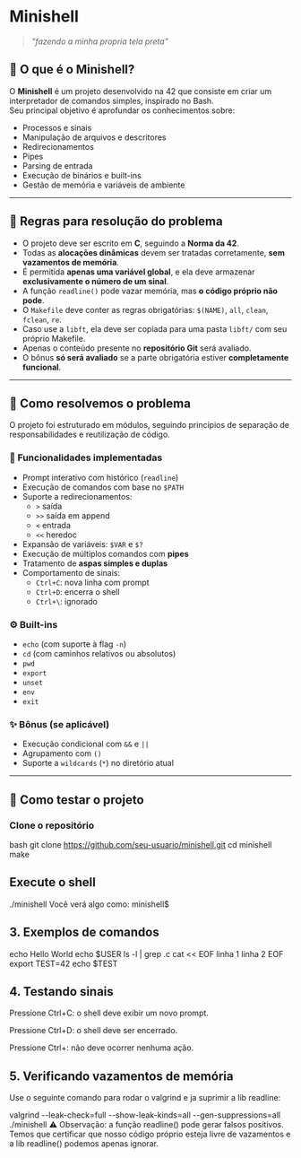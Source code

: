# Minishell

> _"fazendo a minha propria tela preta"_

## 🧠 O que é o Minishell?

O **Minishell** é um projeto desenvolvido na 42 que consiste em criar um interpretador de comandos simples, inspirado no Bash.  
Seu principal objetivo é aprofundar os conhecimentos sobre:

- Processos e sinais
- Manipulação de arquivos e descritores
- Redirecionamentos
- Pipes
- Parsing de entrada
- Execução de binários e built-ins
- Gestão de memória e variáveis de ambiente

---

## 📜 Regras para resolução do problema

- O projeto deve ser escrito em **C**, seguindo a **Norma da 42**.
- Todas as **alocações dinâmicas** devem ser tratadas corretamente, **sem vazamentos de memória**.
- É permitida **apenas uma variável global**, e ela deve armazenar **exclusivamente o número de um sinal**.
- A função `readline()` pode vazar memória, mas **o código próprio não pode**.
- O `Makefile` deve conter as regras obrigatórias: `$(NAME)`, `all`, `clean`, `fclean`, `re`.
- Caso use a `libft`, ela deve ser copiada para uma pasta `libft/` com seu próprio Makefile.
- Apenas o conteúdo presente no **repositório Git** será avaliado.
- O bônus **só será avaliado** se a parte obrigatória estiver **completamente funcional**.

---

## 🧩 Como resolvemos o problema

O projeto foi estruturado em módulos, seguindo princípios de separação de responsabilidades e reutilização de código.

### 🔧 Funcionalidades implementadas

- Prompt interativo com histórico (`readline`)
- Execução de comandos com base no `$PATH`
- Suporte a redirecionamentos:
  - `>` saída
  - `>>` saída em append
  - `<` entrada
  - `<<` heredoc
- Expansão de variáveis: `$VAR` e `$?`
- Execução de múltiplos comandos com **pipes**
- Tratamento de **aspas simples e duplas**
- Comportamento de sinais:
  - `Ctrl+C`: nova linha com prompt
  - `Ctrl+D`: encerra o shell
  - `Ctrl+\`: ignorado

### ⚙️ Built-ins

- `echo` (com suporte à flag `-n`)
- `cd` (com caminhos relativos ou absolutos)
- `pwd`
- `export`
- `unset`
- `env`
- `exit`

### ✨ Bônus (se aplicável)

- Execução condicional com `&&` e `||`
- Agrupamento com `()`
- Suporte a `wildcards` (`*`) no diretório atual

---

## 🧪 Como testar o projeto

### Clone o repositório

bash
git clone https://github.com/seu-usuario/minishell.git
cd minishell
make

## Execute o shell

./minishell
Você verá algo como:
minishell$

## 3. Exemplos de comandos

echo Hello World
echo $USER
ls -l | grep .c
cat << EOF
linha 1
linha 2
EOF
export TEST=42
echo $TEST

## 4. Testando sinais
Pressione Ctrl+C: o shell deve exibir um novo prompt.

Pressione Ctrl+D: o shell deve ser encerrado.

Pressione Ctrl+\: não deve ocorrer nenhuma ação.

## 5. Verificando vazamentos de memória
Use o seguinte comando para rodar o valgrind e ja suprimir a lib readline:

valgrind --leak-check=full --show-leak-kinds=all --gen-suppressions=all ./minishell
⚠️ Observação: a função readline() pode gerar falsos positivos. Temos que certificar que nosso código próprio esteja livre de vazamentos e a lib readline() podemos apenas ignorar.
